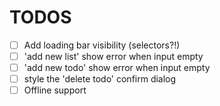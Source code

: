 # TODOS
- [ ] Add loading bar visibility (selectors?!)
- [ ] 'add new list' show error when input empty
- [ ] 'add new todo' show error when input empty
- [ ] style the 'delete todo' confirm dialog
- [ ] Offline support
